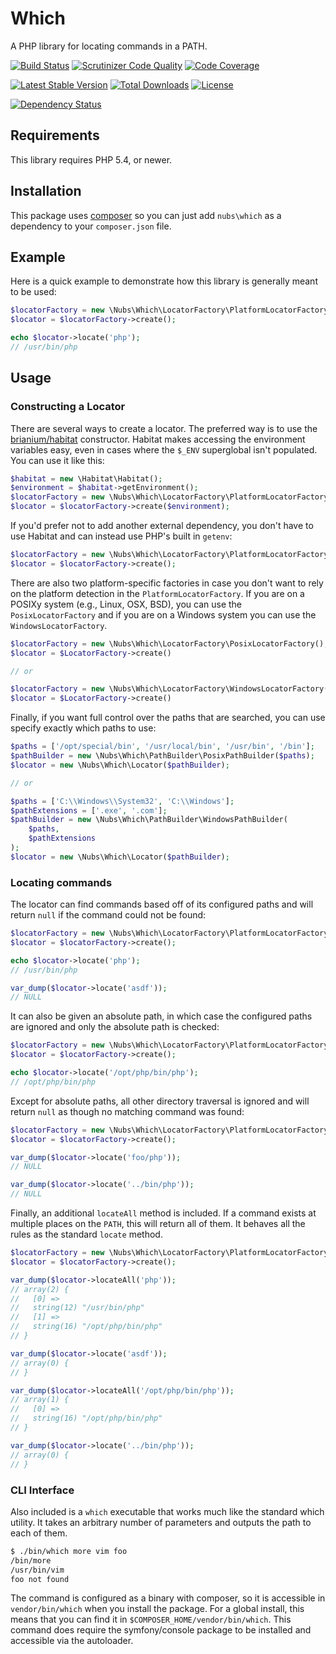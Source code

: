 # Which
A PHP library for locating commands in a PATH.

[![Build Status](http://img.shields.io/travis/nubs/which.svg?style=flat)](https://travis-ci.org/nubs/which)
[![Scrutinizer Code Quality](http://img.shields.io/scrutinizer/g/nubs/which.svg?style=flat)](https://scrutinizer-ci.com/g/nubs/which/)
[![Code Coverage](http://img.shields.io/scrutinizer/coverage/g/nubs/which.svg?style=flat)](https://scrutinizer-ci.com/g/nubs/which/)

[![Latest Stable Version](http://img.shields.io/packagist/v/nubs/which.svg?style=flat)](https://packagist.org/packages/nubs/which)
[![Total Downloads](http://img.shields.io/packagist/dt/nubs/which.svg?style=flat)](https://packagist.org/packages/nubs/which)
[![License](http://img.shields.io/packagist/l/nubs/which.svg?style=flat)](https://packagist.org/packages/nubs/which)

[![Dependency Status](https://www.versioneye.com/user/projects/53a01f7b83add749a300001e/badge.svg?style=flat)](https://www.versioneye.com/user/projects/53a01f7b83add749a300001e)

## Requirements
This library requires PHP 5.4, or newer.

## Installation
This package uses [composer](https://getcomposer.org) so you can just add
`nubs\which` as a dependency to your `composer.json` file.

## Example
Here is a quick example to demonstrate how this library is generally meant to
be used:
```php
$locatorFactory = new \Nubs\Which\LocatorFactory\PlatformLocatorFactory();
$locator = $locatorFactory->create();

echo $locator->locate('php');
// /usr/bin/php
```

## Usage

### Constructing a Locator
There are several ways to create a locator.  The preferred way is to use the
[brianium/habitat](https://github.com/brianium/habitat) constructor.  Habitat
makes accessing the environment variables easy, even in cases where the `$_ENV`
superglobal isn't populated.  You can use it like this:
```php
$habitat = new \Habitat\Habitat();
$environment = $habitat->getEnvironment();
$locatorFactory = new \Nubs\Which\LocatorFactory\PlatformLocatorFactory();
$locator = $locatorFactory->create($environment);
```

If you'd prefer not to add another external dependency, you don't have to use
Habitat and can instead use PHP's built in `getenv`:
```php
$locatorFactory = new \Nubs\Which\LocatorFactory\PlatformLocatorFactory();
$locator = $locatorFactory->create();
```

There are also two platform-specific factories in case you don't want to rely
on the platform detection in the `PlatformLocatorFactory`.  If you are on a
POSIXy system (e.g., Linux, OSX, BSD), you can use the `PosixLocatorFactory`
and if you are on a Windows system you can use the `WindowsLocatorFactory`.
```php
$locatorFactory = new \Nubs\Which\LocatorFactory\PosixLocatorFactory();
$locator = $LocatorFactory->create()

// or

$locatorFactory = new \Nubs\Which\LocatorFactory\WindowsLocatorFactory();
$locator = $LocatorFactory->create()
```

Finally, if you want full control over the paths that are searched, you can use
specify exactly which paths to use:
```php
$paths = ['/opt/special/bin', '/usr/local/bin', '/usr/bin', '/bin'];
$pathBuilder = new \Nubs\Which\PathBuilder\PosixPathBuilder($paths);
$locator = new \Nubs\Which\Locator($pathBuilder);

// or

$paths = ['C:\\Windows\\System32', 'C:\\Windows'];
$pathExtensions = ['.exe', '.com'];
$pathBuilder = new \Nubs\Which\PathBuilder\WindowsPathBuilder(
    $paths,
    $pathExtensions
);
$locator = new \Nubs\Which\Locator($pathBuilder);
```

### Locating commands
The locator can find commands based off of its configured paths and will return
`null` if the command could not be found:
```php
$locatorFactory = new \Nubs\Which\LocatorFactory\PlatformLocatorFactory();
$locator = $locatorFactory->create();

echo $locator->locate('php');
// /usr/bin/php

var_dump($locator->locate('asdf'));
// NULL
```

It can also be given an absolute path, in which case the configured paths are
ignored and only the absolute path is checked:
```php
$locatorFactory = new \Nubs\Which\LocatorFactory\PlatformLocatorFactory();
$locator = $locatorFactory->create();

echo $locator->locate('/opt/php/bin/php');
// /opt/php/bin/php
```

Except for absolute paths, all other directory traversal is ignored and will
return `null` as though no matching command was found:
```php
$locatorFactory = new \Nubs\Which\LocatorFactory\PlatformLocatorFactory();
$locator = $locatorFactory->create();

var_dump($locator->locate('foo/php'));
// NULL

var_dump($locator->locate('../bin/php'));
// NULL
```

Finally, an additional `locateAll` method is included.  If a command exists at
multiple places on the `PATH`, this will return all of them.  It behaves all
the rules as the standard `locate` method.
```php
$locatorFactory = new \Nubs\Which\LocatorFactory\PlatformLocatorFactory();
$locator = $locatorFactory->create();

var_dump($locator->locateAll('php'));
// array(2) {
//   [0] =>
//   string(12) "/usr/bin/php"
//   [1] =>
//   string(16) "/opt/php/bin/php"
// }

var_dump($locator->locate('asdf'));
// array(0) {
// }

var_dump($locator->locateAll('/opt/php/bin/php'));
// array(1) {
//   [0] =>
//   string(16) "/opt/php/bin/php"
// }

var_dump($locator->locate('../bin/php'));
// array(0) {
// }
```

### CLI Interface
Also included is a `which` executable that works much like the standard which
utility.  It takes an arbitrary number of parameters and outputs the path to
each of them.

```bash
$ ./bin/which more vim foo
/bin/more
/usr/bin/vim
foo not found
```

The command is configured as a binary with composer, so it is accessible in
`vendor/bin/which` when you install the package.  For a global install, this
means that you can find it in `$COMPOSER_HOME/vendor/bin/which`.  This command
does require the symfony/console package to be installed and accessible via the
autoloader.
